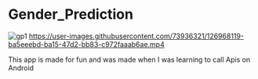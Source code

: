 # Gender_Prediction
![gp1](https://user-images.githubusercontent.com/73936321/126967692-a056ea35-3d94-4d51-a8f7-6cd088d685e2.PNG)  https://user-images.githubusercontent.com/73936321/126968119-ba5eeebd-ba15-47d2-bb83-c972faaab6ae.mp4
     





This app is made for fun and was made when I was learning to call Apis on Android 
